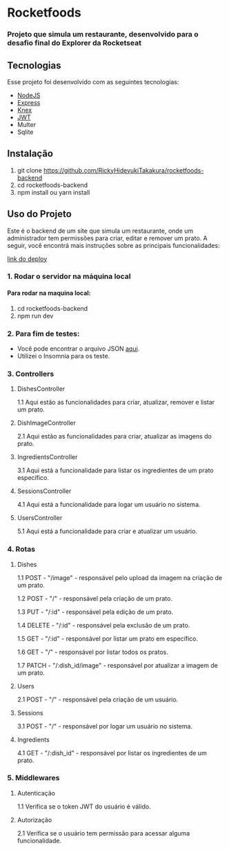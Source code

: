 # Rocketfoods

### Projeto que simula um restaurante, desenvolvido para o desafio final do Explorer da Rocketseat

## Tecnologias

Esse projeto foi desenvolvido com as seguintes tecnologias:

- [NodeJS](https://nodejs.org/en)
- [Express](https://expressjs.com/pt-br/)
- [Knex](https://knexjs.org/)
- [JWT](https://jwt.io/)
- Multer
- Sqlite

## Instalação

1. git clone https://github.com/RickyHideyukiTakakura/rocketfoods-backend
2. cd rocketfoods-backend
3. npm install ou yarn install

## Uso do Projeto

Este é o backend de um site que simula um restaurante, onde um administrador tem permissões para criar, editar e remover um prato. A seguir, você encontrá mais instruções sobre as principais funcionalidades:

[link do deploy](https://rocketfoods-backend.onrender.com)

### 1. Rodar o servidor na máquina local

#### Para rodar na maquina local:

1. cd rocketfoods-backend
2. npm run dev

### 2. Para fim de testes:

- Você pode encontrar o arquivo JSON [aqui](/rocketfoods-backend.json).
- Utilizei o Insomnia para os teste.

### 3. Controllers

1. DishesController

   1.1 Aqui estão as funcionalidades para criar, atualizar, remover e listar um prato.

2. DishImageController

   2.1 Aqui estão as funcionalidades para criar, atualizar as imagens do prato.

3. IngredientsController

   3.1 Aqui está a funcionalidade para listar os ingredientes de um prato específico.

4. SessionsController

   4.1 Aqui está a funcionalidade para logar um usuário no sistema.

5. UsersController

   5.1 Aqui está a funcionalidade para criar e atualizar um usuário.

### 4. Rotas

1. Dishes

   1.1 POST - "/image" - responsável pelo upload da imagem na criação de um prato.

   1.2 POST - "/" - responsável pela criação de um prato.

   1.3 PUT - "/:id" - responsável pela edição de um prato.

   1.4 DELETE - "/:id" - responsável pela exclusão de um prato.

   1.5 GET - "/:id" - responsável por listar um prato em específico.

   1.6 GET - "/" - responsável por listar todos os pratos.

   1.7 PATCH - "/:dish_id/image" - responsável por atualizar a imagem de um prato.

2. Users

   2.1 POST - "/" - responsável pela criação de um usuário.

3. Sessions

   3.1 POST - "/" - responsável por logar um usuário no sistema.

4. Ingredients

   4.1 GET - "/:dish_id" - responsável por listar os ingredientes de um prato.

### 5. Middlewares

1. Autenticação

   1.1 Verifica se o token JWT do usuário é válido.

2. Autorização

   2.1 Verifica se o usuário tem permissão para acessar alguma funcionalidade.
